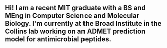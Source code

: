 ## Hi! I am a recent MIT graduate with a BS and MEng in Computer Science and Molecular Biology. I'm currently  at the Broad Institute in the Collins lab working on an ADMET prediction model for antimicrobial peptides. 

<!--
**lkedwards/lkedwards** is a ✨ _special_ ✨ repository because its `README.md` (this file) appears on your GitHub profile.

Here are some ideas to get you started:

- 🔭 I’m currently working on ...
- 🌱 I’m currently learning ...
- 👯 I’m looking to collaborate on ...
- 🤔 I’m looking for help with ...
- 💬 Ask me about ...
- 📫 How to reach me: ...
- 😄 Pronouns: ...
- ⚡ Fun fact: ...
-->
